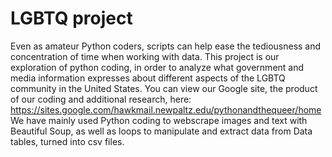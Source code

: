# LGBTQ project
Even as amateur Python coders, scripts can help ease the tediousness and concentration of time when working with data. This project is our exploration of python coding, in order to analyze what government and media information expresses about different aspects of the LGBTQ community in the United States.
You can view our Google site, the product of our coding and additional research, here: https://sites.google.com/hawkmail.newpaltz.edu/pythonandthequeer/home
We have mainly used Python coding to webscrape images and text with Beautiful Soup, as well as loops to manipulate and extract data from Data tables, turned into csv files.
